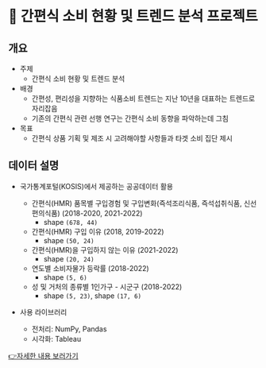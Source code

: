 # 🍴 간편식 소비 현황 및 트렌드 분석 프로젝트


## 개요
- 주제
    - 간편식 소비 현황 및 트렌드 분석
- 배경
    - 간편성, 편리성을 지향하는 식품소비 트렌드는 지난 10년을 대표하는 트렌드로 자리잡음
    - 기존의 간편식 관련 선행 연구는 간편식 소비 동향을 파악하는데 그침
- 목표
    - 간편식 상품 기획 및 제조 시 고려해야할 사항들과 타겟 소비 집단 제시


## 데이터 설명
- 국가통계포털(KOSIS)에서 제공하는 공공데이터 활용
    - 간편식(HMR) 품목별 구입경험 및 구입변화(즉석조리식품, 즉석섭취식품, 신선편의식품) (2018-2020, 2021-2022)
        - shape `(678, 44)`
    - 간편식(HMR) 구입 이유 (2018, 2019-2022)
        - shape `(50, 24)`
    - 간편식(HMR)을 구입하지 않는 이유 (2021-2022)
        - shape `(20, 24)`
    - 연도별 소비자물가 등락률 (2018-2022)
        - shape `(5, 6)`
    - 성 및 거처의 종류별 1인가구 - 시군구 (2018-2022)
        - shape `(5, 23)`, shape `(17, 6)`

- 사용 라이브러리
  - 전처리: NumPy, Pandas
  - 시각화: Tableau


[👉자세한 내용 보러가기](https://www.notion.so/49d5555952e64bf591b21dbb3139d676)
